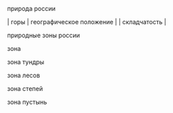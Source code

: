 


природа россии


| горы   | географическое положение |  | складчатость |



природные зоны россии

зона 

зона тундры

зона лесов

зона степей


зона пустынь

